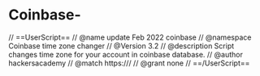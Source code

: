 # Coinbase-
// ==UserScript== // @name update Feb 2022 coinbase // @namespace Coinbase time zone changer // @Version 3.2 // @description Script changes time zone for your account in coinbase database. // @author hackersacademy // @match https:/// // @grant none // ==/UserScript==
